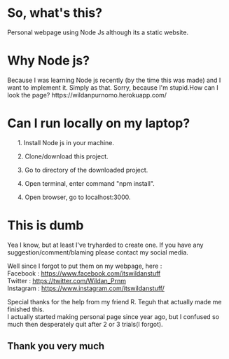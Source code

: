 <h1>So, what's this?</h1>
Personal webpage using Node Js although its a static website. 

<h1>Why Node js?</h1>
Because I was learning Node js recently (by the time this was made) and I want to implement it. Simply as that.
Sorry, because I'm stupid.<br?
But, I'm planning to add some dynamic contents and improve it. 

<h1>How can I look the page?</h1>
https://wildanpurnomo.herokuapp.com/

<h1>Can I run locally on my laptop?</h1>
<ol>1. Install Node js in your machine.</ol>
<ol>2. Clone/download this project.</ol>
<ol>3. Go to directory of the downloaded project.</ol>
<ol>4. Open terminal, enter command "npm install".</ol>
<ol>4. Open browser, go to localhost:3000.</ol>


<h1>This is dumb</h1>
Yea I know, but at least I've tryharded to create one.
If you have any suggestion/comment/blaming please contact my social media.

Well since I forgot to put them on my webpage, here : <br>
Facebook : https://www.facebook.com/itswildanstuff <br>
Twitter : https://twitter.com/Wildan_Prnm <br>
Instagram : https://www.instagram.com/itswildanstuff/

Special thanks for the help from my friend R. Teguh that actually made me finished this. <br>
I actually started making personal page since year ago, but I confused so much then desperately quit after 2 or 3 trials(I forgot).

<h2>Thank you very much</h2>

